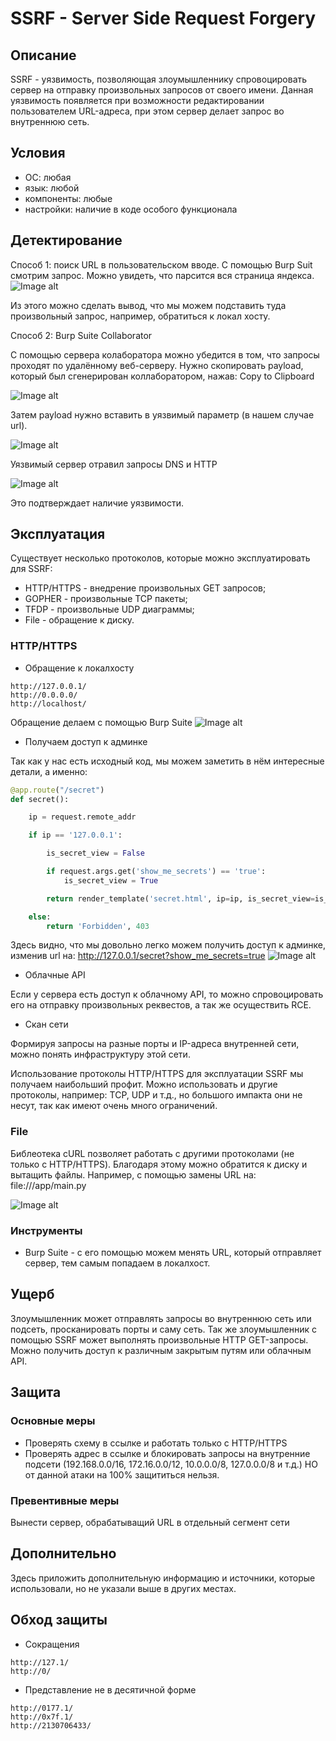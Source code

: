 # SSRF - Server Side Request Forgery

## Описание

SSRF - уязвимость, позволяющая злоумышленнику спровоцировать сервер на отправку произвольных запросов от своего имени. Данная уязвимость появляется при возможности редактировании пользователем URL-адреса, при этом сервер делает запрос во внутреннюю сеть.

## Условия

- ОС: любая
- язык: любой
- компоненты: любые
- настройки: наличие в коде особого функционала

## Детектирование

Способ 1: поиск URL в пользовательском вводе.
С помощью Burp Suit смотрим запрос. Можно увидеть, что парсится вся страница яндекса.
![Image alt](https://github.com/lifeskipp/shift2019/raw/master/ssrf/images/1_pars.png)

Из этого можно сделать вывод, что мы можем подставить туда произвольный запрос, например, обратиться к локал хосту. 

Способ 2: Burp Suite Collaborator

С помощью сервера колаборатора можно убедится в том, что запросы проходят по удалённому веб-серверу.
Нужно скопировать payload, который был сгенерирован коллаборатором, нажав: Copy to Clipboard

![Image alt](https://github.com/lifeskipp/shift2019/raw/master/ssrf/images/2_2_copy.jpg)

Затем payload нужно вставить в уязвимый параметр (в нашем случае url). 

![Image alt](https://github.com/lifeskipp/shift2019/raw/master/ssrf/images/2_3_paste.jpg)

Уязвимый сервер отравил запросы DNS и HTTP

![Image alt](https://github.com/lifeskipp/shift2019/raw/master/ssrf/images/2_collab.png)

Это подтверждает наличие уязвимости.

## Эксплуатация

Существует несколько протоколов, которые можно эксплуатировать для SSRF:
- HTTP/HTTPS - внедрение произвольных GET запросов;
- GOPHER - произвольные TCP пакеты;
- TFDP - произвольные UDP диаграммы;
- File - обращение к диску.	

### HTTP/HTTPS
 
- Обращение к локалхосту
```
http://127.0.0.1/
http://0.0.0.0/
http://localhost/
```
Обращение делаем с помощью Burp Suite
![Image alt](https://github.com/lifeskipp/shift2019/raw/master/ssrf/images/3_localhost.png)

- Получаем доступ к админке

Так как у нас есть исходный код, мы можем заметить в нём интересные детали, а именно:
```python
@app.route("/secret")
def secret():

	ip = request.remote_addr

	if ip == '127.0.0.1':

		is_secret_view = False

		if request.args.get('show_me_secrets') == 'true':
			is_secret_view = True

		return render_template('secret.html', ip=ip, is_secret_view=is_secret_view)

	else:
		return 'Forbidden', 403
```
Здесь видно, что мы довольно легко можем получить доступ к админке, изменив url на: http://127.0.0.1/secret?show_me_secrets=true
![Image alt](https://github.com/lifeskipp/shift2019/raw/master/ssrf/images/4_admin.png)

- Облачные API

Если у сервера есть доступ к облачному API, то можно спровоцировать его на отправку произвольных реквестов, а так же осуществить RCE.

- Скан сети

Формируя запросы на разные порты и IP-адреса внутренней сети, можно понять инфраструктуру этой сети.

Использование протоколы HTTP/HTTPS для эксплуатации SSRF мы получаем наибольший профит. Можно использовать и другие протоколы, например: TCP, UDP и т.д., но большого импакта они не несут, так как имеют очень много ограничений.

### File

Библеотека cURL позволяет работать с другими протоколами (не только с HTTP/HTTPS). Благодаря этому можно обратится к диску и вытащить файлы. Например, с помощью замены URL на: file:///app/main.py

![Image alt](https://github.com/lifeskipp/shift2019/raw/master/ssrf/images/5_file.jpg)

### Инструменты

- Burp Suite  - с его помощью можем менять URL, который отправляет сервер, тем самым попадаем в локалхост.

## Ущерб

Злоумышленник может отправлять запросы во внутреннюю сеть или подсеть, просканировать порты и саму сеть.
Так же злоумышленник с помощью SSRF может выполнять произвольные HTTP GET-запросы.
Можно получить доступ к различным закрытым путям или облачным API.

## Защита
### Основные меры

- Проверять схему в ссылке и работать только с HTTP/HTTPS
- Проверять адрес в ссылке и блокировать запросы на внутренние подсети
(192.168.0.0/16, 172.16.0.0/12, 10.0.0.0/8, 127.0.0.0/8 и т.д.)
НО от данной атаки на 100% защититься нельзя.

### Превентивные меры
Вынести сервер, обрабатыващий URL в отдельный сегмент сети


## Дополнительно
Здесь приложить дополнительную информацию и источники, которые использовали, но не указали выше в других местах.

## Обход защиты
- Сокращения
```
http://127.1/
http://0/
```
- Представление не в десятичной форме
```
http://0177.1/
http://0x7f.1/
http://2130706433/
```
